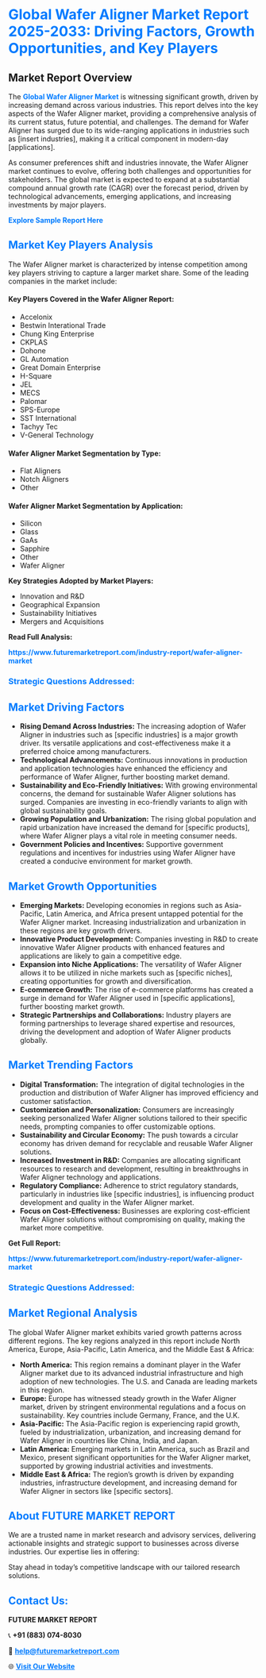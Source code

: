 <h1 style="color: #007BFF;">Global Wafer Aligner Market Report 2025-2033: Driving Factors, Growth Opportunities, and Key Players</h1>

<section id="overview">
<h2>Market Report Overview</h2>
<p>The <a href="https://www.futuremarketreport.com/industry-report/wafer-aligner-market" style="color: #007BFF; text-decoration: none;"><strong>Global Wafer Aligner Market</strong></a> is witnessing significant growth, driven by increasing demand across various industries. This report delves into the key aspects of the Wafer Aligner market, providing a comprehensive analysis of its current status, future potential, and challenges. The demand for Wafer Aligner has surged due to its wide-ranging applications in industries such as [insert industries], making it a critical component in modern-day [applications].</p>
<p>As consumer preferences shift and industries innovate, the Wafer Aligner market continues to evolve, offering both challenges and opportunities for stakeholders. The global market is expected to expand at a substantial compound annual growth rate (CAGR) over the forecast period, driven by technological advancements, emerging applications, and increasing investments by major players.</p>
</section>

<section id="overview">
<p><a href="https://www.futuremarketreport.com/request-sample/reportId=121040" style="color: #007BFF; text-decoration: none;"><strong>Explore Sample Report Here</strong></a></p>
</section>

<section id="key-players">
<h2 style="color: #007BFF;">Market Key Players Analysis</h2>
<p>The Wafer Aligner market is characterized by intense competition among key players striving to capture a larger market share. Some of the leading companies in the market include:</p>
<h4>Key Players Covered in the Wafer Aligner Report:</h4>
<ul><li>Accelonix</li><li>Bestwin Interational Trade</li><li>Chung King Enterprise</li><li>CKPLAS</li><li>Dohone</li><li>GL Automation</li><li>Great Domain Enterprise</li><li>H-Square</li><li>JEL</li><li>MECS</li><li>Palomar</li><li>SPS-Europe</li><li>SST International</li><li>Tachyy Tec</li><li>V-General Technology</li></ul>
<h4>Wafer Aligner Market Segmentation by Type:</h4>
<ul><li>Flat Aligners</li><li>Notch Aligners</li><li>Other</li></ul>

<h4>Wafer Aligner Market Segmentation by Application:</h4>
<ul><li>Silicon</li><li>Glass</li><li>GaAs</li><li>Sapphire</li><li>Other</li><li>Wafer Aligner</li></ul>
<p><strong>Key Strategies Adopted by Market Players:</strong></p>
<ul>
<li>Innovation and R&D</li>
<li>Geographical Expansion</li>
<li>Sustainability Initiatives</li>
<li>Mergers and Acquisitions</li>
</ul>
</section>

<section>
<p><strong>Read Full Analysis: </strong></p><a href="https://www.futuremarketreport.com/industry-report/wafer-aligner-market" style="color: #007BFF; text-decoration: none;"><strong>https://www.futuremarketreport.com/industry-report/wafer-aligner-market</strong></a>
<h3 style="color: #007BFF;">Strategic Questions Addressed:</h3>
</section>

<section id="driving-factors">
<h2 style="color: #007BFF;">Market Driving Factors</h2>
<ul>
<li><strong>Rising Demand Across Industries:</strong> The increasing adoption of Wafer Aligner in industries such as [specific industries] is a major growth driver. Its versatile applications and cost-effectiveness make it a preferred choice among manufacturers.</li>
<li><strong>Technological Advancements:</strong> Continuous innovations in production and application technologies have enhanced the efficiency and performance of Wafer Aligner, further boosting market demand.</li>
<li><strong>Sustainability and Eco-Friendly Initiatives:</strong> With growing environmental concerns, the demand for sustainable Wafer Aligner solutions has surged. Companies are investing in eco-friendly variants to align with global sustainability goals.</li>
<li><strong>Growing Population and Urbanization:</strong> The rising global population and rapid urbanization have increased the demand for [specific products], where Wafer Aligner plays a vital role in meeting consumer needs.</li>
<li><strong>Government Policies and Incentives:</strong> Supportive government regulations and incentives for industries using Wafer Aligner have created a conducive environment for market growth.</li>
</ul>
</section>

<section id="growth-opportunities">
<h2 style="color: #007BFF;">Market Growth Opportunities</h2>
<ul>
<li><strong>Emerging Markets:</strong> Developing economies in regions such as Asia-Pacific, Latin America, and Africa present untapped potential for the Wafer Aligner market. Increasing industrialization and urbanization in these regions are key growth drivers.</li>
<li><strong>Innovative Product Development:</strong> Companies investing in R&D to create innovative Wafer Aligner products with enhanced features and applications are likely to gain a competitive edge.</li>
<li><strong>Expansion into Niche Applications:</strong> The versatility of Wafer Aligner allows it to be utilized in niche markets such as [specific niches], creating opportunities for growth and diversification.</li>
<li><strong>E-commerce Growth:</strong> The rise of e-commerce platforms has created a surge in demand for Wafer Aligner used in [specific applications], further boosting market growth.</li>
<li><strong>Strategic Partnerships and Collaborations:</strong> Industry players are forming partnerships to leverage shared expertise and resources, driving the development and adoption of Wafer Aligner products globally.</li>
</ul>
</section>

<section id="trending-factors">
<h2 style="color: #007BFF;">Market Trending Factors</h2>
<ul>
<li><strong>Digital Transformation:</strong> The integration of digital technologies in the production and distribution of Wafer Aligner has improved efficiency and customer satisfaction.</li>
<li><strong>Customization and Personalization:</strong> Consumers are increasingly seeking personalized Wafer Aligner solutions tailored to their specific needs, prompting companies to offer customizable options.</li>
<li><strong>Sustainability and Circular Economy:</strong> The push towards a circular economy has driven demand for recyclable and reusable Wafer Aligner solutions.</li>
<li><strong>Increased Investment in R&D:</strong> Companies are allocating significant resources to research and development, resulting in breakthroughs in Wafer Aligner technology and applications.</li>
<li><strong>Regulatory Compliance:</strong> Adherence to strict regulatory standards, particularly in industries like [specific industries], is influencing product development and quality in the Wafer Aligner market.</li>
<li><strong>Focus on Cost-Effectiveness:</strong> Businesses are exploring cost-efficient Wafer Aligner solutions without compromising on quality, making the market more competitive.</li>
</ul>
</section>

<section>
<p><strong>Get Full Report: </strong></p><a href="https://www.futuremarketreport.com/industry-report/wafer-aligner-market" style="color: #007BFF; text-decoration: none;"><strong>https://www.futuremarketreport.com/industry-report/wafer-aligner-market</strong></a>
<h3 style="color: #007BFF;">Strategic Questions Addressed:</h3>
</section>


<section id="regional-analysis">
<h2 style="color: #007BFF;">Market Regional Analysis</h2>
<p>The global Wafer Aligner market exhibits varied growth patterns across different regions. The key regions analyzed in this report include North America, Europe, Asia-Pacific, Latin America, and the Middle East & Africa:</p>
<ul>
<li><strong>North America:</strong> This region remains a dominant player in the Wafer Aligner market due to its advanced industrial infrastructure and high adoption of new technologies. The U.S. and Canada are leading markets in this region.</li>
<li><strong>Europe:</strong> Europe has witnessed steady growth in the Wafer Aligner market, driven by stringent environmental regulations and a focus on sustainability. Key countries include Germany, France, and the U.K.</li>
<li><strong>Asia-Pacific:</strong> The Asia-Pacific region is experiencing rapid growth, fueled by industrialization, urbanization, and increasing demand for Wafer Aligner in countries like China, India, and Japan.</li>
<li><strong>Latin America:</strong> Emerging markets in Latin America, such as Brazil and Mexico, present significant opportunities for the Wafer Aligner market, supported by growing industrial activities and investments.</li>
<li><strong>Middle East & Africa:</strong> The region’s growth is driven by expanding industries, infrastructure development, and increasing demand for Wafer Aligner in sectors like [specific sectors].</li>
</ul>
</section>

<footer>
<h2 style="color: #007BFF;">About FUTURE MARKET REPORT</h2>
<p>We are a trusted name in market research and advisory services, delivering actionable insights and strategic support to businesses across diverse industries. Our expertise lies in offering:</p>

<p>Stay ahead in today’s competitive landscape with our tailored research solutions.</p>

<h2 style="color: #007BFF;">Contact Us:</h2>
<p><strong>FUTURE MARKET REPORT</strong></p>
<p>📞 <strong>+91 (883) 074-8030</strong></p>
<p>📧 <strong><a href="mailto:help@futuremarketreport.com" style="color: #007BFF;">help@futuremarketreport.com</a></strong></p>
<p>🌐 <strong><a href="https://www.futuremarketreport.com/" style="color: #007BFF;">Visit Our Website</a></strong></p>
</footer>